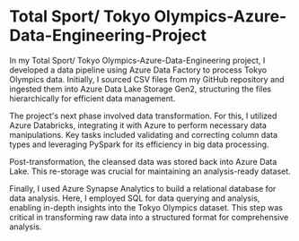 # Total Sport/ Tokyo Olympics-Azure-Data-Engineering-Project

In my Total Sport/ Tokyo Olympics-Azure-Data-Engineering project, I developed a data pipeline using Azure Data Factory to process Tokyo Olympics data. Initially, I sourced CSV files from my GitHub repository and ingested them into Azure Data Lake Storage Gen2, structuring the files hierarchically for efficient data management.

The project's next phase involved data transformation. For this, I utilized Azure Databricks, integrating it with Azure to perform necessary data manipulations. Key tasks included validating and correcting column data types and leveraging PySpark for its efficiency in big data processing.

Post-transformation, the cleansed data was stored back into Azure Data Lake. This re-storage was crucial for maintaining an analysis-ready dataset.

Finally, I used Azure Synapse Analytics to build a relational database for data analysis. Here, I employed SQL for data querying and analysis, enabling in-depth insights into the Tokyo Olympics dataset. This step was critical in transforming raw data into a structured format for comprehensive analysis.
